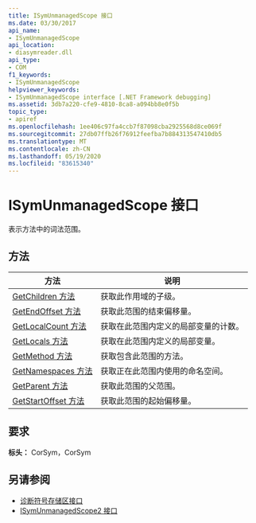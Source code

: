 ```yaml
---
title: ISymUnmanagedScope 接口
ms.date: 03/30/2017
api_name:
- ISymUnmanagedScope
api_location:
- diasymreader.dll
api_type:
- COM
f1_keywords:
- ISymUnmanagedScope
helpviewer_keywords:
- ISymUnmanagedScope interface [.NET Framework debugging]
ms.assetid: 3db7a220-cfe9-4810-8ca8-a094bb8e0f5b
topic_type:
- apiref
ms.openlocfilehash: 1ee406c97fa4ccb7f87098cba2925568d8ce069f
ms.sourcegitcommit: 27db07ffb26f76912feefba7b884313547410db5
ms.translationtype: MT
ms.contentlocale: zh-CN
ms.lasthandoff: 05/19/2020
ms.locfileid: "83615340"
---
```

# <a name="isymunmanagedscope-interface"></a>ISymUnmanagedScope 接口
表示方法中的词法范围。  
  
## <a name="methods"></a>方法  
  
|方法|说明|  
|------------|-----------------|  
|[GetChildren 方法](isymunmanagedscope-getchildren-method.md)|获取此作用域的子级。|  
|[GetEndOffset 方法](isymunmanagedscope-getendoffset-method.md)|获取此范围的结束偏移量。|  
|[GetLocalCount 方法](isymunmanagedscope-getlocalcount-method.md)|获取在此范围内定义的局部变量的计数。|  
|[GetLocals 方法](isymunmanagedscope-getlocals-method.md)|获取在此范围内定义的局部变量。|  
|[GetMethod 方法](isymunmanagedscope-getmethod-method.md)|获取包含此范围的方法。|  
|[GetNamespaces 方法](isymunmanagedscope-getnamespaces-method.md)|获取正在此范围内使用的命名空间。|  
|[GetParent 方法](isymunmanagedscope-getparent-method.md)|获取此范围的父范围。|  
|[GetStartOffset 方法](isymunmanagedscope-getstartoffset-method.md)|获取此范围的起始偏移量。|  
  
## <a name="requirements"></a>要求  
 **标头：** CorSym，CorSym  
  
## <a name="see-also"></a>另请参阅

- [诊断符号存储区接口](diagnostics-symbol-store-interfaces.md)
- [ISymUnmanagedScope2 接口](isymunmanagedscope2-interface.md)
